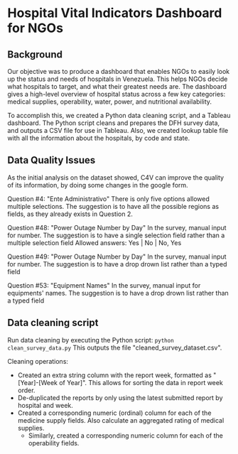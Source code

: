 # Hospital Vital Indicators Dashboard for NGOs

## Background
Our objective was to produce a dashboard that enables NGOs to easily look up the status and needs of hospitals in Venezuela. This helps NGOs decide what hospitals to target, and what their greatest needs are. The dashboard gives a high-level overview of hospital status across a few key categories: medical supplies, operability, water, power, and nutritional availability.

To accomplish this, we created a Python data cleaning script, and a Tableau dashboard. The Python script cleans and prepares the DFH survey data, and outputs a CSV file for use in Tableau. Also, we created lookup table file with all the information about the hospitals, by code and state.

## Data Quality Issues
As the initial analysis on the dataset showed, C4V can improve the quality of its information, by doing some changes in the google form.

Question #4: "Ente Administrativo"
There is only five options allowed multiple selections. The suggestion is to have all the possible regions as fields, as
they already exists in Question 2.

Question #48: "Power Outage Number by Day"
In the survey, manual input for number. The suggestion is to have a single selection field rather than a multiple selection field 
Allowed answers: Yes | No | No, Yes

Question #49: "Power Outage Number by Day"
In the survey, manual input for number. The suggestion is to have a drop drown list rather than a typed field

Question #53: "Equipment Names"
In the survey, manual input for equipments' names. The suggestion is to have a drop drown list rather than a typed field

## Data cleaning script
Run data cleaning by executing the Python script:
`python clean_survey_data.py`
This outputs the file "cleaned_survey_dataset.csv".

Cleaning operations:
- Created an extra string column with the report week, formatted as "[Year]-[Week of Year]". This allows for sorting the data in report week order.
- De-duplicated the reports by only using the latest submitted report by hospital and week.
- Created a corresponding numeric (ordinal) column for each of the medicine supply fields. Also calculate an aggregated rating of medical supplies.
  - Similarly, created a corresponding numeric column for each of the operability fields.
